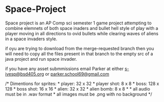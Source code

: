 # Space-Project
Space project is an AP Comp sci semester 1 game project attempting to combine elemnets of both space inaders and bullet hell style of play with a player moving in all directions to ovid bullets while clearing waves of aliens in a space invaders style.

if oyu are trying to download from the merge-requested branch then you will need to copy all the files present in that branch to the empty src of a java project and run space invader.

if you have any asset submmissions email Parker at either s-ivesp@bsd405.org or parker.school69@gmail.com

/* Dimentions for sprites:
	 * player: 32 x 32
	 * player shot: 8 x 8
	 * boss: 128 x 128
	 * boss shot: 16 x 16
	 * alien: 32 x 32
	 * alien bomb: 8 x 8
	 * 
	 * all audio must be in .wav format
	 * all images must be .png with no background
	 */
